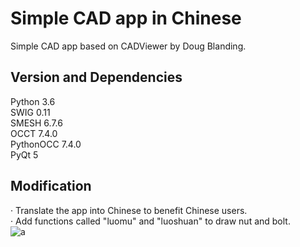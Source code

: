 # Simple CAD app in Chinese
Simple CAD app based on CADViewer by Doug Blanding.
## Version and Dependencies
Python 3.6</br>
SWIG 0.11</br>
SMESH 6.7.6</br>
OCCT 7.4.0</br>
PythonOCC 7.4.0</br>
PyQt 5</br>
## Modification
· Translate the app into Chinese to benefit Chinese users.</br>
· Add functions called "luomu" and "luoshuan" to draw nut and bolt.</br>
![a](https://imgvideoforblog.oss-cn-shanghai.aliyuncs.com/%E5%B1%8F%E5%B9%95%E5%BF%AB%E7%85%A7%202020-07-07%20%E4%B8%8A%E5%8D%8810.01.27.png)
